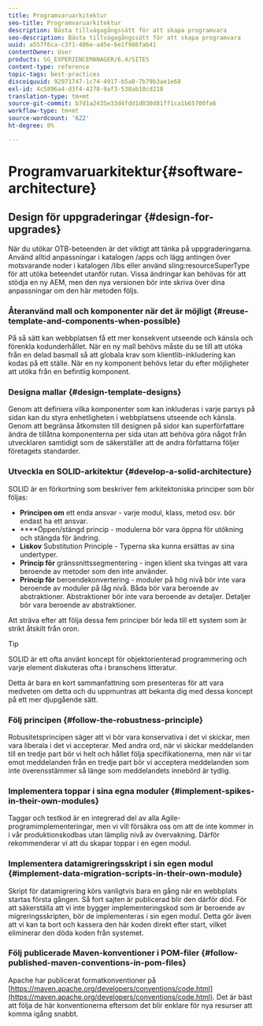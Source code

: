 ```yaml
---
title: Programvaruarkitektur
seo-title: Programvaruarkitektur
description: Bästa tillvägagångssätt för att skapa programvara
seo-description: Bästa tillvägagångssätt för att skapa programvara
uuid: a557f6ca-c3f1-486e-a45e-6e1f986fab41
contentOwner: User
products: SG_EXPERIENCEMANAGER/6.4/SITES
content-type: reference
topic-tags: best-practices
discoiquuid: 92971747-1c74-4917-b5a0-7b79b3ae1e68
exl-id: 4c5896a4-d3f4-4278-9af3-538ab10cd210
translation-type: tm+mt
source-git-commit: b7d1a2435e33d4fdd1d030d81ff1ca1b65700fa6
workflow-type: tm+mt
source-wordcount: '622'
ht-degree: 0%

---
```


# Programvaruarkitektur{#software-architecture}

## Design för uppgraderingar {#design-for-upgrades}

När du utökar OTB-beteenden är det viktigt att tänka på uppgraderingarna. Använd alltid anpassningar i katalogen /apps och lägg antingen över motsvarande noder i katalogen /libs eller använd sling:resourceSuperType för att utöka beteendet utanför rutan. Vissa ändringar kan behövas för att stödja en ny AEM, men den nya versionen bör inte skriva över dina anpassningar om den här metoden följs.

### Återanvänd mall och komponenter när det är möjligt {#reuse-template-and-components-when-possible}

På så sätt kan webbplatsen få ett mer konsekvent utseende och känsla och förenkla kodunderhållet. När en ny mall behövs måste du se till att utöka från en delad basmall så att globala krav som klientlib-inkludering kan kodas på ett ställe. När en ny komponent behövs letar du efter möjligheter att utöka från en befintlig komponent.

### Designa mallar {#design-template-designs}

Genom att definiera vilka komponenter som kan inkluderas i varje parsys på sidan kan du styra enhetligheten i webbplatsens utseende och känsla. Genom att begränsa åtkomsten till designen på sidor kan superförfattare ändra de tillåtna komponenterna per sida utan att behöva göra något från utvecklaren samtidigt som de säkerställer att de andra författarna följer företagets standarder.

### Utveckla en SOLID-arkitektur {#develop-a-solid-architecture}

SOLID är en förkortning som beskriver fem arkitektoniska principer som bör följas:

* **Principen om** ett enda ansvar - varje modul, klass, metod osv. bör endast ha ett ansvar.
* ****&#x200B;Öppen/stängd princip - modulerna bör vara öppna för utökning och stängda för ändring.
* **Liskov** Substitution Principle - Typerna ska kunna ersättas av sina undertyper.
* **Princip för** gränssnittssegmentering - ingen klient ska tvingas att vara beroende av metoder som den inte använder.
* **Princip för** beroendekonvertering - moduler på hög nivå bör inte vara beroende av moduler på låg nivå. Båda bör vara beroende av abstraktioner. Abstraktioner bör inte vara beroende av detaljer. Detaljer bör vara beroende av abstraktioner.

Att sträva efter att följa dessa fem principer bör leda till ett system som är strikt åtskilt från oron.

>[!TIP]
>
>SOLID är ett ofta använt koncept för objektorienterad programmering och varje element diskuteras ofta i branschens litteratur.
>
>Detta är bara en kort sammanfattning som presenteras för att vara medveten om detta och du uppmuntras att bekanta dig med dessa koncept på ett mer djupgående sätt.

### Följ principen {#follow-the-robustness-principle}

Robusitetsprincipen säger att vi bör vara konservativa i det vi skickar, men vara liberala i det vi accepterar. Med andra ord, när vi skickar meddelanden till en tredje part bör vi helt och hållet följa specifikationerna, men när vi tar emot meddelanden från en tredje part bör vi acceptera meddelanden som inte överensstämmer så länge som meddelandets innebörd är tydlig.

### Implementera toppar i sina egna moduler {#implement-spikes-in-their-own-modules}

Taggar och testkod är en integrerad del av alla Agile-programimplementeringar, men vi vill försäkra oss om att de inte kommer in i vår produktionskodbas utan lämplig nivå av övervakning. Därför rekommenderar vi att du skapar toppar i en egen modul.

### Implementera datamigreringsskript i sin egen modul {#implement-data-migration-scripts-in-their-own-module}

Skript för datamigrering körs vanligtvis bara en gång när en webbplats startas första gången. Så fort sajten är publicerad blir den därför död. För att säkerställa att vi inte bygger implementeringskod som är beroende av migreringsskripten, bör de implementeras i sin egen modul. Detta gör även att vi kan ta bort och kassera den här koden direkt efter start, vilket eliminerar den döda koden från systemet.

### Följ publicerade Maven-konventioner i POM-filer {#follow-published-maven-conventions-in-pom-files}

Apache har publicerat formatkonventioner på [https://maven.apache.org/developers/conventions/code.html](https://maven.apache.org/developers/conventions/code.html). Det är bäst att följa de här konventionerna eftersom det blir enklare för nya resurser att komma igång snabbt.
